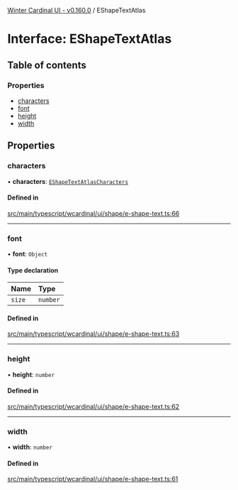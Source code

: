 [Winter Cardinal UI - v0.160.0](../index.md) / EShapeTextAtlas

# Interface: EShapeTextAtlas

## Table of contents

### Properties

- [characters](EShapeTextAtlas.md#characters)
- [font](EShapeTextAtlas.md#font)
- [height](EShapeTextAtlas.md#height)
- [width](EShapeTextAtlas.md#width)

## Properties

### characters

• **characters**: [`EShapeTextAtlasCharacters`](../index.md#eshapetextatlascharacters)

#### Defined in

[src/main/typescript/wcardinal/ui/shape/e-shape-text.ts:66](https://github.com/winter-cardinal/winter-cardinal-ui/blob/v0.160.0/src/main/typescript/wcardinal/ui/shape/e-shape-text.ts#L66)

___

### font

• **font**: `Object`

#### Type declaration

| Name | Type |
| :------ | :------ |
| `size` | `number` |

#### Defined in

[src/main/typescript/wcardinal/ui/shape/e-shape-text.ts:63](https://github.com/winter-cardinal/winter-cardinal-ui/blob/v0.160.0/src/main/typescript/wcardinal/ui/shape/e-shape-text.ts#L63)

___

### height

• **height**: `number`

#### Defined in

[src/main/typescript/wcardinal/ui/shape/e-shape-text.ts:62](https://github.com/winter-cardinal/winter-cardinal-ui/blob/v0.160.0/src/main/typescript/wcardinal/ui/shape/e-shape-text.ts#L62)

___

### width

• **width**: `number`

#### Defined in

[src/main/typescript/wcardinal/ui/shape/e-shape-text.ts:61](https://github.com/winter-cardinal/winter-cardinal-ui/blob/v0.160.0/src/main/typescript/wcardinal/ui/shape/e-shape-text.ts#L61)
